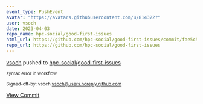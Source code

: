 ```yaml
---
event_type: PushEvent
avatar: "https://avatars.githubusercontent.com/u/814322?"
user: vsoch
date: 2023-04-03
repo_name: hpc-social/good-first-issues
html_url: https://github.com/hpc-social/good-first-issues/commit/fae5c571618100ea91acaeb6330aba6be4331f08
repo_url: https://github.com/hpc-social/good-first-issues
---
```


<a href='https://github.com/vsoch' target='_blank'>vsoch</a> pushed to <a href='https://github.com/hpc-social/good-first-issues' target='_blank'>hpc-social/good-first-issues</a>

<small>syntax error in workflow

Signed-off-by: vsoch <vsoch@users.noreply.github.com></small>

<a href='https://github.com/hpc-social/good-first-issues/commit/fae5c571618100ea91acaeb6330aba6be4331f08' target='_blank'>View Commit</a>